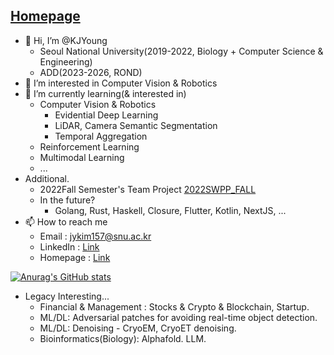 ## [Homepage](https://kjyoung.github.io/Homepage/)

- 👋 Hi, I’m @KJYoung
    * Seoul National University(2019-2022, Biology + Computer Science & Engineering)
    * ADD(2023-2026, ROND)
- 👀 I’m interested in Computer Vision & Robotics
- 🌱 I’m currently learning(& interested in)   
    * Computer Vision & Robotics   
      * Evidential Deep Learning   
      * LiDAR, Camera Semantic Segmentation   
      * Temporal Aggregation
    * Reinforcement Learning
    * Multimodal Learning
    * ...   
- Additional.
    * 2022Fall Semester's Team Project  [2022SWPP_FALL](https://github.com/swsnu/swppfall2022-team4/)
    * In the future?
         - Golang, Rust, Haskell, Closure, Flutter, Kotlin, NextJS, ...   
- 📫 How to reach me   
    * Email : jykim157@snu.ac.kr
    * LinkedIn : [Link](https://www.linkedin.com/in/%EA%B9%80%EC%A4%80%EC%98%81-%ED%95%99%EC%83%9D-%EC%83%9D%EB%AA%85%EA%B3%BC%ED%95%99%EB%B6%80-551369256/)
    * Homepage : [Link](https://kjyoung.github.io/Homepage/)
   
[![Anurag's GitHub stats](https://github-readme-stats.vercel.app/api?username=KJYoung)](https://github.com/KJYoung)
- Legacy Interesting...
   * Financial & Management : Stocks & Crypto & Blockchain, Startup.   
   * ML/DL: Adversarial patches for avoiding real-time object detection.   
   * ML/DL: Denoising - CryoEM, CryoET denoising.   
   * Bioinformatics(Biology): Alphafold. LLM.   

